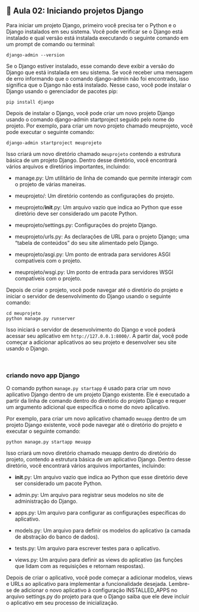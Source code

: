 ## 📝 Aula 02: Iniciando projetos Django
Para iniciar um projeto Django, primeiro você precisa ter o Python e o Django instalados em seu sistema. Você pode verificar se o Django está instalado e qual versão está instalada executando o seguinte comando em um prompt de comando ou terminal:
```
django-admin --version
```

Se o Django estiver instalado, esse comando deve exibir a versão do Django que está instalada em seu sistema. Se você receber uma mensagem de erro informando que o comando django-admin não foi encontrado, isso significa que o Django não está instalado. Nesse caso, você pode instalar o Django usando o gerenciador de pacotes pip:
```
pip install django
```

Depois de instalar o Django, você pode criar um novo projeto Django usando o comando django-admin startproject seguido pelo nome do projeto. Por exemplo, para criar um novo projeto chamado meuprojeto, você pode executar o seguinte comando:
```
django-admin startproject meuprojeto
```

Isso criará um novo diretório chamado ``meuprojeto`` contendo a estrutura básica de um projeto Django. Dentro desse diretório, você encontrará vários arquivos e diretórios importantes, incluindo:


- manage.py: Um utilitário de linha de comando que permite interagir com o projeto de várias maneiras.

- meuprojeto/: Um diretório contendo as configurações do projeto.

- meuprojeto/__init__.py: Um arquivo vazio que indica ao Python que esse diretório deve ser considerado um pacote Python.

- meuprojeto/settings.py: Configurações do projeto Django.

- meuprojeto/urls.py: As declarações de URL para o projeto Django; uma “tabela de conteúdos” do seu site alimentado pelo Django.

- meuprojeto/asgi.py: Um ponto de entrada para servidores ASGI compatíveis com o projeto.

- meuprojeto/wsgi.py: Um ponto de entrada para servidores WSGI compatíveis com o projeto.

Depois de criar o projeto, você pode navegar até o diretório do projeto e iniciar o servidor de desenvolvimento do Django usando o seguinte comando:
```
cd meuprojeto
python manage.py runserver
```

Isso iniciará o servidor de desenvolvimento do Django e você poderá acessar seu aplicativo em ``http://127.0.0.1:8000/``. A partir daí, você pode começar a adicionar aplicativos ao seu projeto e desenvolver seu site usando o Django.

<br>

### criando novo app Django
O comando python ``manage.py startapp`` é usado para criar um novo aplicativo Django dentro de um projeto Django existente. Ele é executado a partir da linha de comando dentro do diretório do projeto Django e requer um argumento adicional que especifica o nome do novo aplicativo.

Por exemplo, para criar um novo aplicativo chamado ``meuapp`` dentro de um projeto Django existente, você pode navegar até o diretório do projeto e executar o seguinte comando:
```
python manage.py startapp meuapp
```

Isso criará um novo diretório chamado meuapp dentro do diretório do projeto, contendo a estrutura básica de um aplicativo Django. Dentro desse diretório, você encontrará vários arquivos importantes, incluindo:


- __init__.py: Um arquivo vazio que indica ao Python que esse diretório deve ser considerado um pacote Python.

- admin.py: Um arquivo para registrar seus modelos no site de administração do Django.

- apps.py: Um arquivo para configurar as configurações específicas do aplicativo.

- models.py: Um arquivo para definir os modelos do aplicativo (a camada de abstração do banco de dados).

- tests.py: Um arquivo para escrever testes para o aplicativo.

- views.py: Um arquivo para definir as views do aplicativo (as funções que lidam com as requisições e retornam respostas).

Depois de criar o aplicativo, você pode começar a adicionar modelos, views e URLs ao aplicativo para implementar a funcionalidade desejada. Lembre-se de adicionar o novo aplicativo à configuração INSTALLED_APPS no arquivo settings.py do projeto para que o Django saiba que ele deve incluir o aplicativo em seu processo de inicialização.